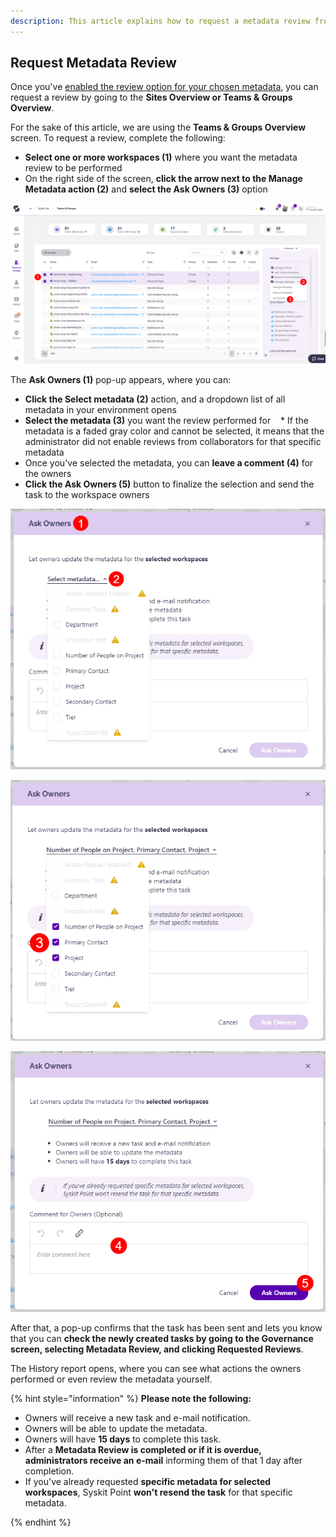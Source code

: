 ```yaml
---
description: This article explains how to request a metadata review from collaborators. 
---
```


## Request Metadata Review

Once you've [enabled the review option for your chosen metadata](manage-metadata-review.md), you can request a review by going to the **Sites Overview or Teams & Groups Overview**. 

For the sake of this article, we are using the **Teams & Groups Overview** screen. To request a review, complete the following:

* **Select one or more workspaces (1)** where you want the metadata review to be performed
* On the right side of the screen, **click the arrow next to the Manage Metadata action (2)** and **select the Ask Owners (3)** option

![Request Metadata Review - Selection](../../.gitbook/assets/request-metadata-review-selection.png)

The **Ask Owners (1)** pop-up appears, where you can:

* **Click the Select metadata (2)** action, and a dropdown list of all metadata in your environment opens
* **Select the metadata (3)** you want the review performed for
   * If the metadata is a faded gray color and cannot be selected, it means that the administrator did not enable reviews from collaborators for that specific metadata
* Once you've selected the metadata, you can **leave a comment (4)** for the owners 
* **Click the Ask Owners (5)** button to finalize the selection and send the task to the workspace owners

![Request Metadata Review - Ask Owners](../../.gitbook/assets/request-metadata-review-ask-owners-1.png)

![Request Metadata Review - Ask Owners](../../.gitbook/assets/request-metadata-review-ask-owners-2.png)

![Request Metadata Review - Ask Owners](../../.gitbook/assets/request-metadata-review-ask-owners-3.png)

After that, a pop-up confirms that the task has been sent and lets you know that you can **check the newly created tasks by going to the Governance screen, selecting Metadata Review, and clicking Requested Reviews**. 

The History report opens, where you can see what actions the owners performed or even review the metadata yourself.


{% hint style="information" %}
**Please note the following:**
* Owners will receive a new task and e-mail notification.
* Owners will be able to update the metadata.
* Owners will have **15 days** to complete this task.
* After a **Metadata Review is completed or if it is overdue, administrators receive an e-mail** informing them of that 1 day after completion.
* If you've already requested **specific metadata for selected workspaces**, Syskit Point **won't resend the task** for that specific metadata.

{% endhint %}